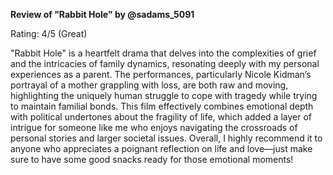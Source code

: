 **Review of "Rabbit Hole" by @sadams_5091**

Rating: 4/5 (Great) 

"Rabbit Hole" is a heartfelt drama that delves into the complexities of grief and the intricacies of family dynamics, resonating deeply with my personal experiences as a parent. The performances, particularly Nicole Kidman’s portrayal of a mother grappling with loss, are both raw and moving, highlighting the uniquely human struggle to cope with tragedy while trying to maintain familial bonds. This film effectively combines emotional depth with political undertones about the fragility of life, which added a layer of intrigue for someone like me who enjoys navigating the crossroads of personal stories and larger societal issues. Overall, I highly recommend it to anyone who appreciates a poignant reflection on life and love—just make sure to have some good snacks ready for those emotional moments!